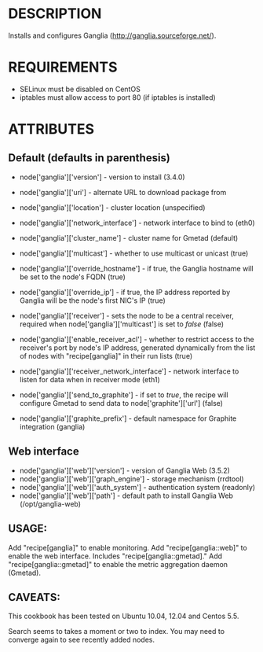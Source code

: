 DESCRIPTION
===========
Installs and configures Ganglia (http://ganglia.sourceforge.net/).

REQUIREMENTS
============
* SELinux must be disabled on CentOS
* iptables must allow access to port 80 (if iptables is installed)

ATTRIBUTES
==========
## Default (defaults in parenthesis)
* node['ganglia']['version'] - version to install (3.4.0)
* node['ganglia']['uri'] - alternate URL to download package from

* node['ganglia']['location'] - cluster location (unspecified)
* node['ganglia']['network_interface'] - network interface to bind to (eth0)
* node['ganglia']['cluster_name'] - cluster name for Gmetad (default)
* node['ganglia']['multicast'] - whether to use multicast or unicast (true)
* node['ganglia']['override_hostname'] - if true, the Ganglia hostname will be set to the node's FQDN (true)
* node['ganglia']['override_ip'] - if true, the IP address reported by Ganglia will be the node's first NIC's IP (true)
* node['ganglia']['receiver'] - sets the node to be a central receiver, required when node['ganglia']['multicast'] is set to _false_ (false)
* node['ganglia']['enable\_receiver\_acl'] - whether to restrict access to the receiver's port by node's IP address, generated dynamically from the list of nodes with "recipe[ganglia]" in their run lists (true)
* node['ganglia']['receiver\_network\_interface'] - network interface to listen for data when in receiver mode (eth1)
* node['ganglia']['send\_to\_graphite'] - if set to _true_, the recipe will configure Gmetad to send data to node['graphite']['url'] (false)
* node['ganglia']['graphite_prefix'] - default namespace for Graphite integration (ganglia)

## Web interface
* node['ganglia']['web']['version'] - version of Ganglia Web (3.5.2)
* node['ganglia']['web']['graph_engine'] - storage mechanism (rrdtool)
* node['ganglia']['web']['auth_system'] - authentication system (readonly)
* node['ganglia']['web']['path'] - default path to install Ganglia Web (/opt/ganglia-web)


## USAGE:
Add "recipe[ganglia]" to enable monitoring.
Add "recipe[ganglia::web]" to enable the web interface. Includes "recipe[ganglia::gmetad]."
Add "recipe[ganglia::gmetad]" to enable the metric aggregation daemon (Gmetad).

## CAVEATS: 
This cookbook has been tested on Ubuntu 10.04, 12.04 and Centos 5.5.

Search seems to takes a moment or two to index.
You may need to converge again to see recently added nodes.
